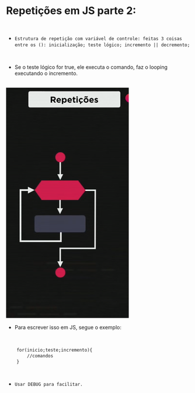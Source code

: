 # Repetições em JS parte 2:
<br>

- `Estrutura de repetição com variável de controle: feitas 3 coisas entre os (): inicialização; teste lógico; incremento || decremento;`
<br>

- Se o teste lógico for true, ele executa o comando, faz o looping executando o incremento.
<br>
<img src="imgs/FOR.png">
<br>

- Para escrever isso em JS, segue o exemplo:
<br>

~~~JS exemplo
    for(inicio;teste;incremento){
        //comandos
    }
~~~
<br>

- `Usar DEBUG para facilitar.`